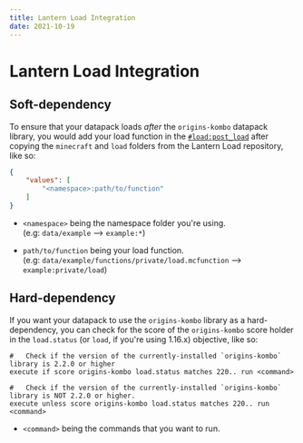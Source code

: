```yaml
---
title: Lantern Load Integration
date: 2021-10-19
---
```

#   Lantern Load Integration

##  Soft-dependency

To ensure that your datapack loads *after* the `origins-kombo` datapack library, you would add your load function in the [`#load:post_load`]("`data/load/tags/functions/post_load.mcfunction`") after copying the `minecraft` and `load` folders from the Lantern Load repository, like so:

```json
{
    "values": [
        "<namespace>:path/to/function"
    ]
}
```
* `<namespace>` being the namespace folder you're using. <br>
(e.g: `data/example` --> `example:*`)

* `path/to/function` being your load function. <br>
(e.g: `data/example/functions/private/load.mcfunction` --> `example:private/load`)

##  Hard-dependency

If you want your datapack to use the `origins-kombo` library as a hard-dependency, you can check for the score of the `origins-kombo` score holder in the `load.status` (or `load`, if you're using 1.16.x) objective, like so:

```mcfunction
#   Check if the version of the currently-installed `origins-kombo` library is 2.2.0 or higher
execute if score origins-kombo load.status matches 220.. run <command>

#   Check if the version of the currently-installed `origins-kombo` library is NOT 2.2.0 or higher.
execute unless score origins-kombo load.status matches 220.. run <command>
```
* `<command>` being the commands that you want to run.